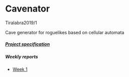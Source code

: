 # Cavenator
Tiralabra2019/1

Cave generator for roguelikes based on cellular automata

##### [Project specification](https://github.com/w4ldo/Cavenator/blob/master/Documentation/ProjectSpecification.md)

##### Weekly reports
* [Week 1](https://github.com/w4ldo/Cavenator/blob/master/Documentation/weekly_report_1)

